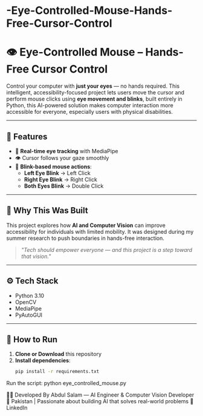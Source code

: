 # -Eye-Controlled-Mouse-Hands-Free-Cursor-Control
# 👁️ Eye-Controlled Mouse – Hands-Free Cursor Control  

Control your computer with **just your eyes** — no hands required. This intelligent, accessibility-focused project lets users move the cursor and perform mouse clicks using **eye movement and blinks**, built entirely in Python,
this AI-powered solution makes computer interaction more accessible for everyone, especially users with physical disabilities.

---

## 🚀 Features
- 🎯 **Real-time eye tracking** with MediaPipe  
- 👁️ Cursor follows your gaze smoothly  
- 👋 **Blink-based mouse actions**:  
  - **Left Eye Blink** → Left Click  
  - **Right Eye Blink** → Right Click  
  - **Both Eyes Blink** → Double Click  

---

## 🧠 Why This Was Built
This project explores how **AI and Computer Vision** can improve accessibility for individuals with limited mobility. It was designed during my summer research to push boundaries in hands-free interaction.

> *"Tech should empower everyone — and this project is a step toward that vision."*

---

## ⚙️ Tech Stack
- Python 3.10  
- OpenCV  
- MediaPipe  
- PyAutoGUI  

---

## 📂 How to Run
1. **Clone or Download** this repository  
2. **Install dependencies**:
   ```bash
   pip install -r requirements.txt
Run the script:
python eye_controlled_mouse.py

👨‍💻 Developed By
Abdul Salam — AI Engineer & Computer Vision Developer
📍 Pakistan | Passionate about building AI that solves real-world problems
🔗 LinkedIn

